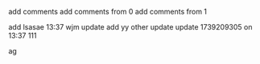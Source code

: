 add comments
add comments from 0
add comments from 1



add lsasae 13:37
wjm update
add yy
other update
update 1739209305 on 13:37 111


ag

